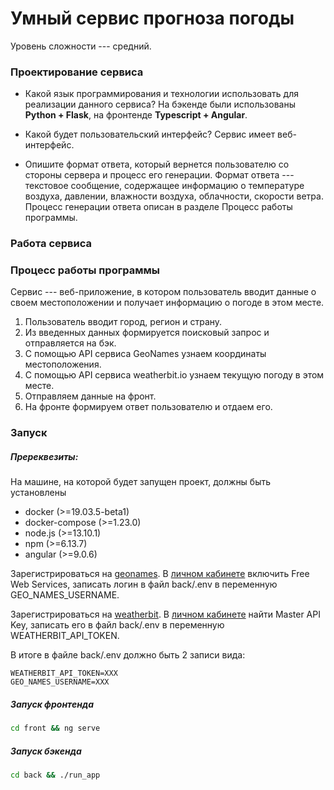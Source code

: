 # Умный сервис прогноза погоды

Уровень сложности --- средний.

### Проектирование сервиса

- Какой язык программирования и технологии использовать для реализации данного сервиса?
  На бэкенде были использованы **Python + Flask**, на фронтенде **Typescript + Angular**.

- Какой будет пользовательский интерфейс?
  Сервис имеет веб-интерфейс.

- Опишите формат ответа, который вернется пользователю со стороны сервера и процесс его генерации.
  Формат ответа --- текстовое сообщение, содержащее информацию о температуре воздуха, давлении, влажности воздуха, облачности, скорости ветра.
  Процесс генерации ответа описан в разделе Процесс работы программы.

### Работа сервиса

### Процесс работы программы

Сервис --- веб-приложение, в котором пользователь вводит данные о своем местоположении и получает информацию о погоде в этом месте.

1) Пользователь вводит город, регион и страну.
2) Из введенных данных формируется поисковый запрос и отправляется на бэк.
3) С помощью API сервиса GeoNames узнаем координаты местоположения.
4) С помощью API сервиса weatherbit.io узнаем текущую погоду в этом месте.
5) Отправляем данные на фронт.
6) На фронте формируем ответ пользователю и отдаем его.

### Запуск

##### Пререквезиты:

На машине, на которой будет запущен проект, должны быть установлены

- docker (>=19.03.5-beta1)
- docker-compose (>=1.23.0)
- node.js (>=13.10.1)
- npm (>=6.13.7)
- angular (>=9.0.6)

Зарегистрироваться на [geonames](http://www.geonames.org/). В [личном кабинете](https://www.geonames.org/manageaccount) включить Free Web Services, записать логин в файл back/.env в переменную GEO_NAMES_USERNAME.

Зарегистрироваться на [weatherbit](https://www.weatherbit.io). В [личном кабинете](https://www.weatherbit.io/account/dashboard) найти Master API Key, записать его в файл back/.env в переменную WEATHERBIT_API_TOKEN.

В итоге в файле back/.env должно быть 2 записи вида:
```
WEATHERBIT_API_TOKEN=XXX
GEO_NAMES_USERNAME=XXX
```

##### Запуск фронтенда
```bash
cd front && ng serve
```

##### Запуск бэкенда
```bash
cd back && ./run_app
```